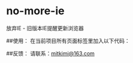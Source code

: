 # no-more-ie
放弃IE - 旧版本IE提醒更新浏览器

##使用：
在当前项目所有页面<head>标签里加入以下代码：
    <!--[if lte IE 8]>
       <script>
        window.location.href="ie.html";
      </script>
    <![endif]-->

##反馈：
请联系：mitkimi@163.com
